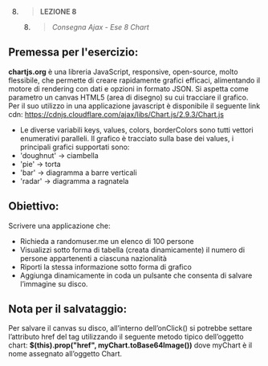 8. > **LEZIONE 8**
     8. > *Consegna Ajax - Ese 8 Chart*
   
## Premessa per l'esercizio:
**chartjs.org** è una libreria JavaScript, responsive, open-source, molto flessibile, che permette di creare rapidamente grafici efficaci, alimentando il motore di rendering con dati e opzioni in formato JSON. Si aspetta come parametro un canvas HTML5 (area di disegno) su cui tracciare il grafico. Per il suo utilizzo in una applicazione javascript è disponibile il seguente link cdn: https://cdnjs.cloudflare.com/ajax/libs/Chart.js/2.9.3/Chart.js
- Le diverse variabili keys, values, colors, borderColors sono tutti vettori enumerativi paralleli. Il grafico è tracciato sulla base dei values, i principali grafici supportati sono:
- 'doughnut' ->  ciambella  
- 'pie' ->  torta 
- 'bar' ->  diagramma a barre verticali
- 'radar' ->  diagramma a ragnatela


## Obiettivo:
Scrivere una applicazione che:
- Richieda a randomuser.me un elenco di 100 persone
- Visualizzi sotto forma di tabella (creata dinamicamente) il numero di persone appartenenti a ciascuna nazionalità
- Riporti la stessa informazione sotto forma di grafico
- Aggiunga dinamicamente in coda un pulsante che consenta di salvare l’immagine su disco.


## Nota per il salvataggio:
Per salvare il canvas su disco, all’interno dell’onClick() si potrebbe settare l’attributo href del tag <a> utilizzando il seguente metodo tipico dell’oggetto chart: **$(this).prop("href", myChart.toBase64Image())** dove myChart è il nome assegnato all’oggetto Chart. 
